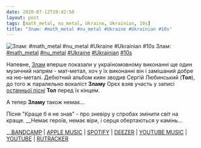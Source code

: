```yaml
---
date: 2020-07-12T19:42:50
layout: post
tags: [math_metal, nu_metal, Ukraine, Ukrainian, 10s]
title: "Злам: #math_metal #nu_metal #Ukraine #Ukrainian #10s"
---
```

![Злам: #math_metal #nu_metal #Ukraine #Ukrainian #10s](https://res.cloudinary.com/vast-space-unexplored/image/upload/q_auto,dpr_auto,w_auto/photos/photo_1022_12-07-2020_19-42-50.jpg)
Злам: [#math_metal](/tags/#math_metal) [#nu_metal](/tags/#nu_metal) [#Ukraine](/tags/#Ukraine) [#Ukrainian](/tags/#Ukrainian) [#10s](/tags/#10s)

Напевне, [Злам](/2020-02-28-zlam--nu-metal-math-metal-ukraine-ukrainian-00s) вперше показали у україномовному виконанні ще один музичний напрям - мат-метал, хоч у їх виконанні він і замішаний добре на ню-металі. Дебютний альбом киян зводив Сергій Любинський (**Тол**), до того ж паралельно вокаліст **Зламу** Орєх взяв участь у записі [останньої пісні](/2020-06-25-tol--nu-metal-math-metal-ukraine-ukrainian-10s) **Тол** перед їх кінцем.

А тепер **Зламу** також немає...

Пісня &quot;Краще б я не знав&quot; - про зневіру у спробах змінити світ на краще. __Немає героїв, немає віри, і серця обертаються у камінь...

__[BANDCAMP](https://zlam.bandcamp.com/album/pressured-by-acquired-images) \| [APPLE MUSIC](https://music.apple.com/ua/album/%D0%BF%D1%96%D0%B4-%D1%82%D0%B8%D1%81%D0%BA%D0%BE%D0%BC-%D0%BD%D0%B0%D0%B1%D1%83%D1%82%D0%B8%D1%85-%D0%BE%D0%B1%D1%80%D0%B0%D0%B7%D1%96%D0%B2/1458271018) \| [SPOTIFY](https://open.spotify.com/album/2KDGeMxLwF9HsQ7Vo2kZCh) \| [DEEZER](https://www.deezer.com/album/90617502?utm_source=deezer&amp;utm_content=album-90617502&amp;utm_term=1601611822_1594572038&amp;utm_medium=web) \| [YOUTUBE MUSIC](https://music.youtube.com/playlist?list=OLAK5uy_kZSWl2djFuchk2nNWnRAKSR1aJIcdjn6Q) \| [YOUTUBE](https://www.youtube.com/playlist?list=OLAK5uy_kWGcPwfVpgnq8vno4grm33ydJ0vvI6z14) \| [RUTRACKER](https://rutracker.org/forum/viewtopic.php?t=4769447)